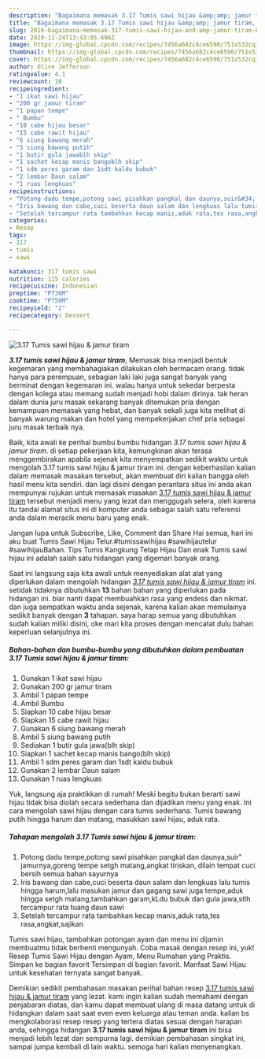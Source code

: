 ```yaml
---
description: "Bagaimana memasak 3.17 Tumis sawi hijau &amp;amp; jamur tiram, Bisa Manjain Lidah"
title: "Bagaimana memasak 3.17 Tumis sawi hijau &amp;amp; jamur tiram, Bisa Manjain Lidah"
slug: 2016-bagaimana-memasak-317-tumis-sawi-hijau-and-amp-jamur-tiram-bisa-manjain-lidah
date: 2020-12-24T13:43:05.696Z
image: https://img-global.cpcdn.com/recipes/7456a682c4ce6590/751x532cq70/317-tumis-sawi-hijau-jamur-tiram-foto-resep-utama.jpg
thumbnail: https://img-global.cpcdn.com/recipes/7456a682c4ce6590/751x532cq70/317-tumis-sawi-hijau-jamur-tiram-foto-resep-utama.jpg
cover: https://img-global.cpcdn.com/recipes/7456a682c4ce6590/751x532cq70/317-tumis-sawi-hijau-jamur-tiram-foto-resep-utama.jpg
author: Olive Jefferson
ratingvalue: 4.1
reviewcount: 10
recipeingredient:
- "1 ikat sawi hijau"
- "200 gr jamur tiram"
- "1 papan tempe"
- " Bumbu"
- "10 cabe hijau besar"
- "15 cabe rawit hijau"
- "6 siung bawang merah"
- "5 siung bawang putih"
- "1 butir gula jawablh skip"
- "1 sachet kecap manis bangoblh skip"
- "1 sdm peres garam dan 1sdt kaldu bubuk"
- "2 lembar Daun salam"
- "1 ruas lengkuas"
recipeinstructions:
- "Potong dadu tempe,potong sawi pisahkan pangkal dan daunya,suir&#34; jamurnya,goreng tempe setgh matang,angkat tiriskan, dilain tempat cuci bersih semua bahan sayurnya"
- "Iris bawang dan cabe,cuci beserta daun salam dan lengkuas lalu tumis hingga harum,lalu masukan jamur dan gagang sawi juga tempe,aduk hingga setgh matang,tambahkan garam,kLdu bubuk dan gula jawa,stlh tercampur rata tuang daun sawi"
- "Setelah tercampur rata tambahkan kecap manis,aduk rata,tes rasa,angkat,sajikan"
categories:
- Resep
tags:
- 317
- tumis
- sawi

katakunci: 317 tumis sawi 
nutrition: 115 calories
recipecuisine: Indonesian
preptime: "PT36M"
cooktime: "PT50M"
recipeyield: "2"
recipecategory: Dessert

---
```



![3.17 Tumis sawi hijau &amp; jamur tiram](https://img-global.cpcdn.com/recipes/7456a682c4ce6590/751x532cq70/317-tumis-sawi-hijau-jamur-tiram-foto-resep-utama.jpg)

<b><i>3.17 tumis sawi hijau &amp; jamur tiram</i></b>, Memasak bisa menjadi bentuk kegemaran yang membahagiakan dilakukan oleh bermacam orang. tidak hanya para perempuan, sebagian laki laki juga sangat banyak yang berminat dengan kegemaran ini. walau hanya untuk sekedar berpesta dengan kolega atau memang sudah menjadi hobi dalam dirinya. tak heran dalam dunia juru masak sekarang banyak ditemukan pria dengan kemampuan memasak yang hebat, dan banyak sekali juga kita melihat di banyak warung makan dan hotel yang mempekerjakan chef pria sebagai juru masak terbaik nya.

Baik, kita awali ke perihal bumbu bumbu hidangan <i>3.17 tumis sawi hijau &amp; jamur tiram</i>. di setiap pekerjaan kita, kemungkinan akan terasa menggembirakan apabila sejenak kita menyempatkan sedikit waktu untuk mengolah 3.17 tumis sawi hijau &amp; jamur tiram ini. dengan keberhasilan kalian dalam memasak masakan tersebut, akan membuat diri kalian bangga oleh hasil menu kita sendiri. dan lagi disini dengan perantara situs ini anda akan mempunyai rujukan untuk memasak masakan <u>3.17 tumis sawi hijau &amp; jamur tiram</u> tersebut menjadi menu yang lezat dan menggugah selera, oleh karena itu tandai alamat situs ini di komputer anda sebagai salah satu referensi anda dalam meracik menu baru yang enak.

Jangan lupa untuk Subscribe, Like, Comment dan Share Hai semua, hari ini aku buat Tumis Sawi Hijau Telur.#tumissawihijau #sawihijautelur #sawihijauBahan. Tips Tumis Kangkung Tetap Hijau Dan enak Tumis sawi hijau ini adalah salah satu hidangan yang digemari banyak orang.


Saat ini langsung saja kita awali untuk menyediakan alat alat yang diperlukan dalam mengolah hidangan <u><i>3.17 tumis sawi hijau &amp; jamur tiram</i></u> ini. setidak tidaknya dibutuhkan <b>13</b> bahan bahan yang diperlukan pada hidangan ini. biar nanti dapat membuahkan rasa yang endess dan nikmat. dan juga sempatkan waktu anda sejenak, karena kalian akan memulainya sedikit banyak dengan <b>3</b> tahapan. saya harap semua yang dibutuhkan sudah kalian miliki disini, oke mari kita proses dengan mencatat dulu bahan keperluan selanjutnya ini.

<!--inarticleads1-->

##### Bahan-bahan dan bumbu-bumbu yang dibutuhkan dalam pembuatan 3.17 Tumis sawi hijau &amp; jamur tiram:

1. Gunakan 1 ikat sawi hijau
1. Gunakan 200 gr jamur tiram
1. Ambil 1 papan tempe
1. Ambil  Bumbu
1. Siapkan 10 cabe hijau besar
1. Siapkan 15 cabe rawit hijau
1. Gunakan 6 siung bawang merah
1. Ambil 5 siung bawang putih
1. Sediakan 1 butir gula jawa(blh skip)
1. Siapkan 1 sachet kecap manis bango(blh skip)
1. Ambil 1 sdm peres garam dan 1sdt kaldu bubuk
1. Gunakan 2 lembar Daun salam
1. Gunakan 1 ruas lengkuas


Yuk, langsung aja praktikkan di rumah! Meski begitu bukan berarti sawi hijau tidak bisa diolah secara sederhana dan dijadikan menu yang enak. Ini cara mengolah sawi hijau dengan cara tumis sederhana. Tumis bawang putih hingga harum dan matang, masukkan sawi hijau, aduk rata. 

<!--inarticleads2-->

##### Tahapan mengolah 3.17 Tumis sawi hijau &amp; jamur tiram:

1. Potong dadu tempe,potong sawi pisahkan pangkal dan daunya,suir&#34; jamurnya,goreng tempe setgh matang,angkat tiriskan, dilain tempat cuci bersih semua bahan sayurnya
1. Iris bawang dan cabe,cuci beserta daun salam dan lengkuas lalu tumis hingga harum,lalu masukan jamur dan gagang sawi juga tempe,aduk hingga setgh matang,tambahkan garam,kLdu bubuk dan gula jawa,stlh tercampur rata tuang daun sawi
1. Setelah tercampur rata tambahkan kecap manis,aduk rata,tes rasa,angkat,sajikan


Tumis sawi hijau, tambahkan potongan ayam dan menu ini dijamin membuatmu tidak berhenti mengunyah. Coba masak dengan resep ini, yuk! Resep Tumis Sawi Hijau dengan Ayam, Menu Rumahan yang Praktis. Simpan ke bagian favorit Tersimpan di bagian favorit. Manfaat Sawi Hijau untuk kesehatan ternyata sangat banyak. 

Demikian sedikit pembahasan masakan perihal bahan resep <u>3.17 tumis sawi hijau &amp; jamur tiram</u> yang lezat. kami ingin kalian sudah memahami dengan penjabaran diatas, dan kamu dapat membuat ulang di masa datang untuk di hidangkan dalam saat saat even even keluarga atau teman anda. kalian bs mengkolaborasi resep resep yang tertera diatas sesuai dengan harapan anda, sehingga hidangan <b>3.17 tumis sawi hijau &amp; jamur tiram</b> ini bisa menjadi lebih lezat dan sempurna lagi. demikian pembahasan singkat ini, sampai jumpa kembali di lain waktu. semoga hari kalian menyenangkan.
